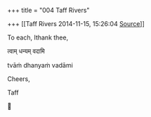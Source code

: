 +++
title = "004 Taff Rivers"

+++
[[Taff Rivers	2014-11-15, 15:26:04 [Source](https://groups.google.com/g/samskrita/c/O5e-3bt0Afk)]]



To each, Ithank thee,

  

 त्वाम् धन्यम् वदामि



 tvāṁ dhanyaṁ vadāmi

  

  

Cheers,

  

 Taff



